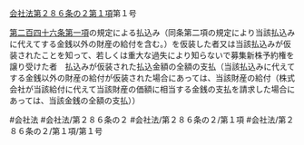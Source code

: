 [会社法第２８６条の２第１項](会社法＿＿＿＿第２８６条の２第１項)第１号

[第二百四十六条第一項](会社法＿＿＿＿第２４６条第１項)の規定による払込み（同条第二項の規定により当該払込みに代えてする金銭以外の財産の給付を含む。）を仮装した者又は当該払込みが仮装されたことを知って、若しくは重大な過失により知らないで募集新株予約権を譲り受けた者　払込みが仮装された払込金額の全額の支払（当該払込みに代えてする金銭以外の財産の給付が仮装された場合にあっては、当該財産の給付（株式会社が当該給付に代えて当該財産の価額に相当する金銭の支払を請求した場合にあっては、当該金銭の全額の支払））


#会社法
#会社法/第２８６条の２
#会社法/第２８６条の２/第１項
#会社法/第２８６条の２/第１項/第１号
